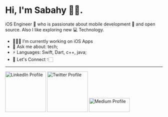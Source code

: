 Hi, I'm Sabahy 👋🏻. 
==============================
iOS Engineer  who is passionate about mobile development 📱 
and open source. Also I like exploring new 💻 Technology.

- 🧑🏻‍💻 I’m currently working on iOS Apps
- 💬 Ask me about: tech;
-  ⚡ Languages: Swift, Dart, c++, java;
- 🔗 Let's Connect 👇🏻
---------------------------------------
<a title="Linkedin Profile" href="https://www.linkedin.com/in/mustafa-sabahy-763934124/t"><img alt="LinkedIn Profile" src="https://github.com/MustafaSabahy/sabahy/blob/main/linkedin.png" width="130"/></a>
<a title="Twitter Profile" href="https://twitter.com/MustafaElSabahi"><img alt="Twitter Profile" src="https://github.com/MustafaSabahy/sabahy/blob/main/twitter.png" width="130"/></a>
<a title="Hashnode Blog" href="https://sabahy.hashnode.dev"><img alt="Medium Profile" src="https://github.com/MustafaSabahy/sabahy/blob/main/has.png" width="130" height="45"/></a>

